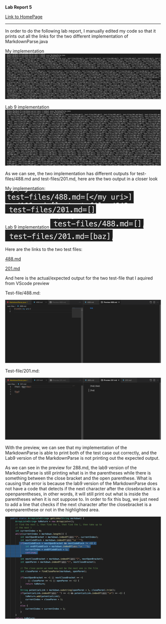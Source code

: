 **Lab Report 5**

[Link to HomePage](https://bobbyyuuuu.github.io/Caramel/index.html)

---

In order to do the following lab report, I manually edited my code so that it prints out all the links for the two different implementation of MarkdownParse.java

My implementation
![1](labrep57.png)

Lab 9 implementation
![2](labrep52.png)

As we can see, the two implementation has different outputs for test-files/488.md and test-files/201.md, here are the two output in a closer look

My implementation:
![1](labrep58.png)
![1](labrep59.png)

Lab 9 implementation
![2](labrep55.png)
![2](labrep56.png)

Here are the links to the two test files:

[488.md](https://github.com/nidhidhamnani/markdown-parser/blob/main/test-files/488.md)

[201.md](https://github.com/nidhidhamnani/markdown-parser/blob/main/test-files/201.md)

And here is the actual/expected output for the two test-file that I aquired from VScode preview

Test-file/488.md:

![2](labrep53.png)

Test-file/201.md:

![2](labrep54.png)

With the preview, we can see that my implementation of the MarkdownParse is able to print both of the test case out correctly, and the Lab9 version of the MarkdownParse is not printing out the expected output.

As we can see in the preview for 288.md, the lab9 version of the MarkdownParse is still printing what is in the parentheses while there is something between the close bracket and the open parenthese. What is causing that error is because the lab9 version of the MarkdownParse does not have a code that detects if the next character after the closebracket is a openparentheses, in other words, it will still print out what is inside the parentheses when it is not suppose to. In order to fix this bug, we just need to add a line that checks if the next character after the closebracket is a openparenthese or not in the highlighted area.

![2](labrep511.png)
